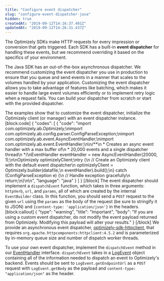 ```yaml
---
title: "Configure event dispatcher"
slug: "configure-event-dispatcher-java"
hidden: true
createdAt: "2019-09-12T14:16:37.401Z"
updatedAt: "2019-09-12T14:26:31.437Z"
---
```

The Optimizely SDKs make HTTP requests for every impression or conversion that gets triggered. Each SDK has a built-in **event dispatcher** for handling these events, but we recommend overriding it based on the specifics of your environment.

The Java SDK has an out-of-the-box asynchronous dispatcher. We recommend customizing the event dispatcher you use in production to ensure that you queue and send events in a manner that scales to the volumes handled by your application. Customizing the event dispatcher allows you to take advantage of features like batching, which makes it easier to handle large event volumes efficiently or to implement retry logic when a request fails. You can build your dispatcher from scratch or start with the provided dispatcher.

The examples show that to customize the event dispatcher, initialize the Optimizely client (or manager) with an event dispatcher instance.
[block:code]
{
  "codes": [
    {
      "code": "import com.optimizely.ab.Optimizely;\nimport com.optimizely.ab.config.parser.ConfigParseException;\nimport com.optimizely.ab.event.AsyncEventHandler;\nimport com.optimizely.ab.event.EventHandler;\n\n/**\n * Creates an async event handler with a max buffer of\n *  20,000 events and a single dispatcher thread\n */\nEventHandler eventHandler = new AsyncEventHandler(20000, 1);\n\nOptimizely optimizelyClient;\ntry {\n    // Create an Optimizely client with the default event dispatcher\n    optimizelyClient = Optimizely.builder(datafile,\n                                          eventHandler).build();\n} catch (ConfigParseException e) {\n    // Handle exception gracefully\n    return;\n}\n\n",
      "language": "java"
    }
  ]
}
[/block]
The event dispatcher should implement a `dispatchEvent` function, which takes in three arguments: `httpVerb`, `url`, and `params`, all of which are created by the internal `EventBuilder` class. In this function, you should send a `POST` request to the given `url` using the `params` as the body of the request (be sure to stringify it to JSON) and `{content-type: 'application/json'}` in the headers.
[block:callout]
{
  "type": "warning",
  "title": "Important",
  "body": "If you are using a custom event dispatcher, do not modify the event payload returned from Optimizely. Modifying this payload will alter your results."
}
[/block]
We provide an asynchronous event dispatcher, [optimizely-sdk-httpclient](https://bintray.com/optimizely/optimizely/optimizely-sdk-httpclient), that requires `org.apache.httpcomponents:httpclient:4.5.2` and is parameterized by in-memory queue size and number of dispatch worker threads.

To use your own event dispatcher, implement the `dispatchEvent` method in our [EventHandler](https://github.com/optimizely/java-sdk/blob/master/core-api/src/main/java/com/optimizely/ab/event/EventHandler.java) interface. `dispatchEvent` takes in a [LogEvent](https://github.com/optimizely/java-sdk/blob/master/core-api/src/main/java/com/optimizely/ab/event/LogEvent.java) object containing all of the information needed to dispatch an event to Optimizely's backend. Events should be sent to `LogEvent.getEndpointUrl` as a `POST` request with `LogEvent.getBody` as the payload and `content-type: "application/json"` as the header.